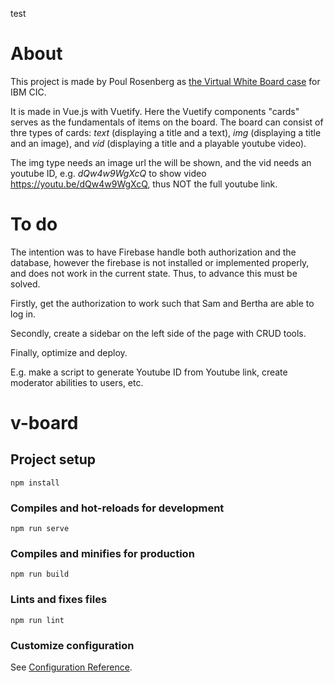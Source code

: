 test
# About
This project is made by Poul Rosenberg as [the Virtual White Board case](https://github.com/ibmcicdk/CIC-HIRING-TEST/tree/master/VirtualWhiteBoard) for IBM CIC.

It is made in Vue.js with Vuetify. Here the Vuetify components "cards" serves as the fundamentals of items on the board. The board can consist of thre types of cards: <em>text</em> (displaying a title and a text), <em>img</em> (displaying a title and an image), and <em>vid</em> (displaying a title and a playable youtube video).

The img type needs an image url the will be shown, and the vid needs an youtube ID, e.g. <em>dQw4w9WgXcQ</em> to show video https://youtu.be/dQw4w9WgXcQ, thus NOT the full youtube link.

# To do
The intention was to have Firebase handle both authorization and the database, however the firebase is not installed or implemented properly, and does not work in the current state. Thus, to advance this must be solved.

Firstly, get the authorization to work such that Sam and Bertha are able to log in.

Secondly, create a sidebar on the left side of the page with CRUD tools.

Finally, optimize and deploy.

E.g. make a script to generate Youtube ID from Youtube link, create moderator abilities to users, etc. 


# v-board

## Project setup
```
npm install
```

### Compiles and hot-reloads for development
```
npm run serve
```

### Compiles and minifies for production
```
npm run build
```

### Lints and fixes files
```
npm run lint
```

### Customize configuration
See [Configuration Reference](https://cli.vuejs.org/config/).

